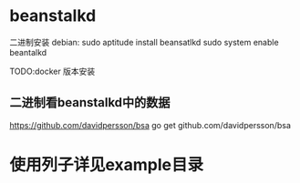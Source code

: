 
# beanstalkd 
二进制安装
debian: 
sudo aptitude install beansatlkd
sudo system enable beantalkd

TODO:docker 版本安装

## 二进制看beanstalkd中的数据
https://github.com/davidpersson/bsa
go get github.com/davidpersson/bsa

# 使用列子详见example目录
